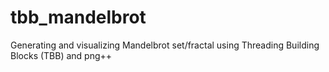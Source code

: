 # tbb_mandelbrot
Generating and visualizing Mandelbrot set/fractal using Threading Building Blocks (TBB) and png++
